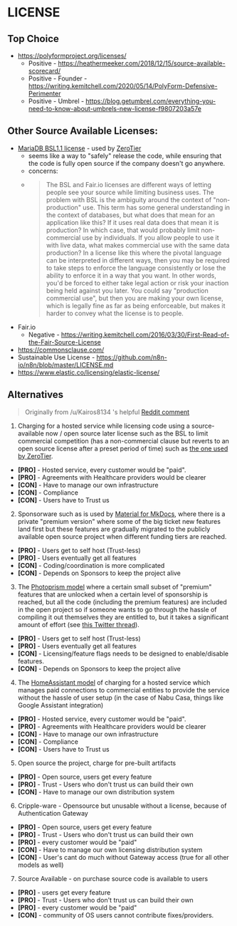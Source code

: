 # LICENSE

## Top Choice
- https://polyformproject.org/licenses/
    - Positive - https://heathermeeker.com/2018/12/15/source-available-scorecard/
    - Positive - Founder - https://writing.kemitchell.com/2020/05/14/PolyForm-Defensive-Perimenter 
    - Positive - Umbrel - https://blog.getumbrel.com/everything-you-need-to-know-about-umbrels-new-license-f9807203a57e

## Other Source Available Licenses:
- [MariaDB BSL1.1 license](https://mariadb.com/bsl-faq-adopting/#osl) - used by [ZeroTier](https://github.com/zerotier/ZeroTierOne/blob/master/LICENSE.txt)
	- seems like a way to "safely" release the code, while ensuring that the code is fully open source if the company doesn't go anywhere.  
	- concerns:
	- > The BSL and Fair.io licenses are different ways of letting people see your source while limiting business uses. The problem with BSL is the ambiguity around the context of "non-production" use. This term has some general understanding in the context of databases, but what does that mean for an application like this? If it uses real data does that mean it is production? In which case, that would probably limit non-commercial use by individuals. If you allow people to use it with live data, what makes commercial use with the same data production? In a license like this where the pivotal language can be interpreted in different ways, then you may be required to take steps to enforce the language consistently or lose the ability to enforce it in a way that you want. In other words, you'd be forced to either take legal action or risk your inaction being held against you later. You could say "production commercial use", but then you are making your own license, which is legally fine as far as being enforceable, but makes it harder to convey what the license is to people.
- Fair.io
	- Negative - https://writing.kemitchell.com/2016/03/30/First-Read-of-the-Fair-Source-License
- https://commonsclause.com/
- Sustainable Use License - https://github.com/n8n-io/n8n/blob/master/LICENSE.md
- https://www.elastic.co/licensing/elastic-license/




## Alternatives

> Originally from /u/Kairos8134 's helpful [Reddit comment](https://www.reddit.com/r/selfhosted/comments/xj9rx7/introducing_fasten_a_selfhosted_personal/ip78dhr/)

1. Charging for a hosted service while licensing code using a source-available now / open source later license such as the BSL to limit commercial competition (has a non-commercial clause but reverts to an open source license after a preset period of time) such as [the one used by ZeroTier](https://github.com/zerotier/ZeroTierOne/blob/master/LICENSE.txt).
  - **[PRO]** - Hosted service, every customer would be "paid".
  - **[PRO]** - Agreements with Healthcare providers would be clearer
  - **[CON]** - Have to manage our own infrastructure
  - **[CON]** - Compliance
  - **[CON]** - Users have to Trust us

2. Sponsorware such as is used by [Material for MkDocs](https://squidfunk.github.io/mkdocs-material/insiders/#whats-in-for-me), where there is a private "premium version" where some of the big ticket new features land first but these features are gradually migrated to the publicly available open source project when different funding tiers are reached.
  - **[PRO]** - Users get to self host (Trust-less)
  - **[PRO]** - Users eventually get all features
  - **[CON]** - Coding/coordination is more complicated
  - **[CON]** - Depends on Sponsors to keep the project alive

3. The [Photoprism model](https://github.com/photoprism/photoprism/issues?q=label%3Asponsor-feature) where a certain small subset of "premium" features that are unlocked when a certain level of sponsorship is reached, but all the code (including the premium features) are included in the open project so if someone wants to go through the hassle of compiling it out themselves they are entitled to, but it takes a significant amount of effort (see [this Twitter thread](https://nitter.net/photoprism_app/status/1363795865543077890#m)).
  - **[PRO]** - Users get to self host (Trust-less)
  - **[PRO]** - Users eventually get all features
  - **[CON]** - Licensing/feature flags needs to be designed to enable/disable features.
  - **[CON]** - Depends on Sponsors to keep the project alive

4. The [HomeAssistant model](https://www.nabucasa.com/pricing/) of charging for a hosted service which manages paid connections to commercial entities to provide the service without the hassle of user setup (in the case of Nabu Casa, things like Google Assistant integration)
  - **[PRO]** - Hosted service, every customer would be "paid".
  - **[PRO]** - Agreements with Healthcare providers would be clearer
  - **[CON]** - Have to manage our own infrastructure
  - **[CON]** - Compliance
  - **[CON]** - Users have to Trust us

5. Open source the project, charge for pre-built artifacts
  - **[PRO]** - Open source, users get every feature
  - **[PRO]** - Trust - Users who don't trust us can build their own
  - **[CON]** - Have to manage our own distribution system

6. Cripple-ware - Opensource but unusable without a license, because of Authentication Gateway
  - **[PRO]** - Open source, users get every feature
  - **[PRO]** - Trust - Users who don't trust us can build their own
  - **[PRO]** - every customer would be "paid"
  - **[CON]** - Have to manage our own licensing distribution system
  - **[CON]** - User's cant do much without Gateway access (true for all other models as well)

7. Source Available - on purchase source code is available to users
  - **[PRO]** - users get every feature
  - **[PRO]** - Trust - Users who don't trust us can build their own
  - **[PRO]** - every customer would be "paid"
  - **[CON]** - community of OS users cannot contribute fixes/providers.


